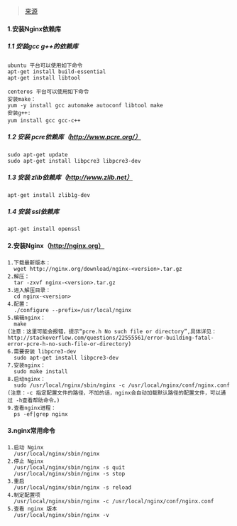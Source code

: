 > [来源](https://www.cnblogs.com/piscesLoveCc/p/5794926.html)

#### 1.安装Nginx依赖库

##### 1.1 安装gcc g++的依赖库
```
ubuntu 平台可以使用如下命令
apt-get install build-essential
apt-get install libtool
```
```
centeros 平台可以使用如下命令
安装make：
yum -y install gcc automake autoconf libtool make
安装g++:
yum install gcc gcc-c++　　
```

##### 1.2 安装 pcre依赖库（http://www.pcre.org/）
```
sudo apt-get update
sudo apt-get install libpcre3 libpcre3-dev
```

##### 1.3 安装 zlib依赖库（http://www.zlib.net）
```
apt-get install zlib1g-dev
```

##### 1.4 安装 ssl依赖库
```
apt-get install openssl
```

#### 2.安装Nginx（http://nginx.org）
```
1.下载最新版本：
  wget http://nginx.org/download/nginx-<version>.tar.gz
2.解压：
  tar -zxvf nginx-<version>.tar.gz
3.进入解压目录：
  cd nginx-<version>
4.配置：
  ./configure --prefix=/usr/local/nginx 
5.编辑nginx：
  make
(注意：这里可能会报错，提示“pcre.h No such file or directory”,具体详见：http://stackoverflow.com/questions/22555561/error-building-fatal-error-pcre-h-no-such-file-or-directory)
6.需要安装 libpcre3-dev
  sudo apt-get install libpcre3-dev
7.安装nginx：
  sudo make install
8.启动nginx：
  sudo /usr/local/nginx/sbin/nginx -c /usr/local/nginx/conf/nginx.conf
(注意：-c 指定配置文件的路径，不加的话，nginx会自动加载默认路径的配置文件，可以通过 -h查看帮助命令。)
9.查看nginx进程：
  ps -ef|grep nginx
```
#### 3.nginx常用命令
```
1.启动 Nginx
  /usr/local/nginx/sbin/nginx
2.停止 Nginx
  /usr/local/nginx/sbin/nginx -s quit
  /usr/local/nginx/sbin/nginx -s stop
3.重启
  /usr/local/nginx/sbin/nginx -s reload
4.制定配置项
  /usr/local/nginx/sbin/nginx -c /usr/local/nginx/conf/nginx.conf
5.查看 nginx 版本
  /usr/local/nginx/sbin/nginx -v
```